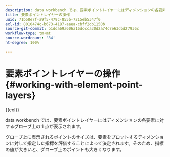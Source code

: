 ```yaml
---
description: data workbench では、要素ポイントレイヤーにはディメンションの各要素に対するグローブ上の 1 点が表示されます。
title: 要素ポイントレイヤーの操作
uuid: 71b58e7f-a9f5-479c-855b-7215eb5347f0
exl-id: 8010474c-b673-4187-aaea-cbff2db1150b
source-git-commit: b1dda69a606a16dccca30d2a74c7e63dbd27936c
workflow-type: tm+mt
source-wordcount: '84'
ht-degree: 100%

---
```


# 要素ポイントレイヤーの操作{#working-with-element-point-layers}

{{eol}}

data workbench では、要素ポイントレイヤーにはディメンションの各要素に対するグローブ上の 1 点が表示されます。

グローブ上に表示されるポイントのサイズは、要素をプロットするディメンションに対して指定した指標を評価することによって決定されます。そのため、指標の値が大きいと、グローブ上のポイントも大きくなります。
